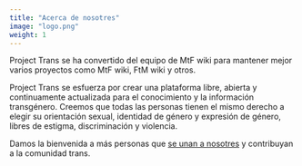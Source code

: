 ```yaml
---
title: "Acerca de nosotres"
image: "logo.png"
weight: 1
---
```


Project Trans se ha convertido del equipo de MtF wiki para mantener mejor varios proyectos como MtF wiki, FtM wiki y otros.

Project Trans se esfuerza por crear una plataforma libre, abierta y continuamente actualizada para el conocimiento y la información transgénero. Creemos que todas las personas tienen el mismo derecho a elegir su orientación sexual, identidad de género y expresión de género, libres de estigma, discriminación y violencia.

Damos la bienvenida a más personas que [se unan a nosotres](https://github.com/project-trans) y contribuyan a la comunidad trans.
